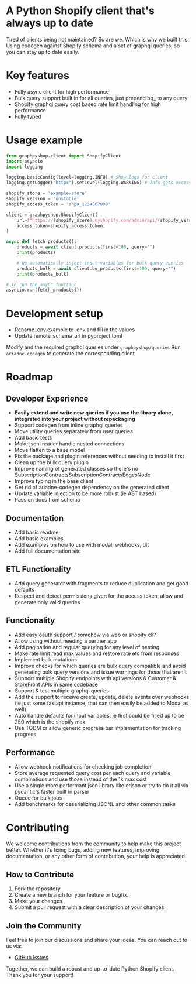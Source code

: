 # A Python Shopify client that's always up to date

Tired of clients being not maintained? So are we. Which is why we built this.
Using codegen against Shopify schema and a set of graphql queries, so you can stay up to date easily.

# Key features
- Fully async client for high performance
- Bulk query support built in for all queries, just prepend bq_ to any query
- Shopify graphql query cost based rate limit handling for high performance
- Fully typed

# Usage example
```python
from graphpyshop.client import ShopifyClient
import asyncio
import logging

logging.basicConfig(level=logging.INFO) # Show logs for client
logging.getLogger("httpx").setLevel(logging.WARNING) # Info gets excessive

shopify_store = 'example-store'
shopify_version = 'unstable'
shopify_access_token = 'shpa_1234567890'

client = graphpyshop.ShopifyClient(
    url=f"https://{shopify_store}.myshopify.com/admin/api/{shopify_version}/graphql.json",
    access_token=shopify_access_token,
)

async def fetch_products():
    products = await client.products(first=100, query="")
    print(products)

    # We automatically inject input variables for bulk query queries
    products_bulk = await client.bq_products(first=100, query="") 
    print(products_bulk)

# To run the async function
asyncio.run(fetch_products())
```

# Development setup

- Rename .env.example to .env and fill in the values
- Update remote_schema_url in pyproject.toml

Modify and the required graphql queries under `graphpyshop/queries`
Run `ariadne-codegen` to generate the corresponding client

# Roadmap

## Developer Experience

- **Easily extend and write new queries if you use the library alone, integrated into your project without repackaging**
- Support codegen from inline graphql queries
- Move utility queries separately from user queries
- Add basic tests
- Make jsonl reader handle nested connections
- Move flatten to a base model
- Fix the package and plugin references without needing to install it first
- Clean up the bulk query plugin
- Improve naming of generated classes so there's no SubscriptionContractsSubscriptionContractsEdgesNode
- Improve typing in the base client
- Get rid of ariadne-codegen dependency on the generated client
- Update variable injection to be more robust (ie AST based)
- Pass on docs from schema

## Documentation

- Add basic readme
- Add basic examples
- Add examples on how to use with modal, webhooks, dlt
- Add full documentation site

## ETL Functionality

- Add query generator with fragments to reduce duplication and get good defaults
- Respect and detect permissions given for the access token, allow and generate only valid queries

## Functionality

- Add easy oauth support / somehow via web or shopify cli?
- Allow using without needing a partner app
- Add pagination and regular querying for any level of nesting
- Make rate limit read max values and restore rate etc from responses
- Implement bulk mutations
- Improve checks for which queries are bulk query compatible and avoid generating bulk query versions and issue warnings for those that aren't
- Support multiple Shopify endpoints with api versions & Customer & StoreFront APIs in same codebase
- Support & test multiple graphql queries
- Add the support to receive create, update, delete events over webhooks (ie just some fastapi instance, that can then easily be added to Modal as well)
- Auto handle defaults for input variables, ie first could be filled up to be 250 which is the shopify max
- Use TQDM or allow generic progress bar implementation for tracking progress

## Performance

- Allow webhook notifications for checking job completion
- Store average requested query cost per each query and variable combinations and use those instead of the 1k max cost
- Use a single more performant json library like orjson or try to do it all via pydantic's faster built in parser
- Queue for bulk jobs
- Add benchmarks for deserializing JSONL and other common tasks

# Contributing

We welcome contributions from the community to help make this project better. Whether it's fixing bugs, adding new features, improving documentation, or any other form of contribution, your help is appreciated.

## How to Contribute

1. Fork the repository.
2. Create a new branch for your feature or bugfix.
3. Make your changes.
4. Submit a pull request with a clear description of your changes.

## Join the Community

Feel free to join our discussions and share your ideas. You can reach out to us via:

- [GitHub Issues](https://github.com/yummyshop/GraphPyShop/issues)

Together, we can build a robust and up-to-date Python Shopify client. Thank you for your support!